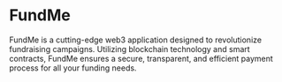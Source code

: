 # FundMe
FundMe is a cutting-edge web3 application designed to revolutionize fundraising campaigns. Utilizing blockchain technology and smart contracts, FundMe ensures a secure, transparent, and efficient payment process for all your funding needs.
